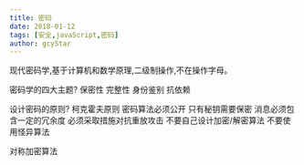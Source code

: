 ```yaml
---
title: 密码
date: 2018-01-12
tags: [安全,javaScript,密码]
author: gcyStar
---
```

现代密码学,基于计算机和数学原理,二级制操作,不在操作字母。

密码学的四大主题?
保密性
完整性
身份鉴别
抗依赖

设计密码的原则?
柯克霍夫原则  密码算法必须公开  只有秘钥需要保密
消息必须包含一定的冗余度
必须采取措施对抗重放攻击
不要自己设计加密/解密算法
不要使用怪异算法

对称加密算法

